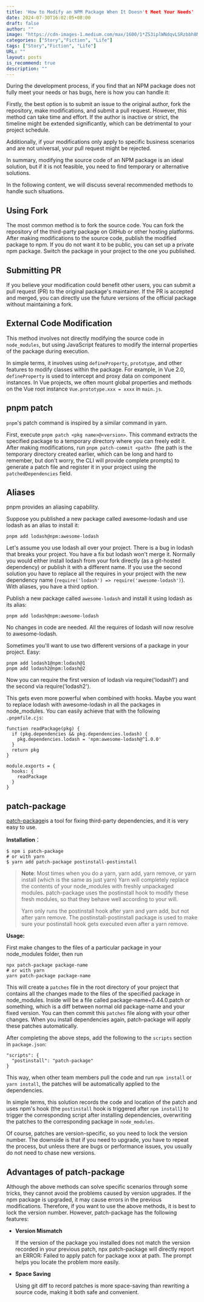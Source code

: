 ```yaml
---
title: 'How to Modify an NPM Package When It Doesn't Meet Your Needs'
date: 2024-07-30T16:02:05+08:00
draft: false
author: ""
image: "https://cdn-images-1.medium.com/max/1600/1*ZS3iplWNdqvLSRzbbh8MzA.png"
categories: ["Story","Fiction", "Life"]
tags: ["Story","Fiction", "Life"]
URL: ""
layout: posts
is_recommend: true
description: ""
---
```


During the development process, if you find that an NPM package does not fully meet your needs or has bugs, here is how you can handle it:

Firstly, the best option is to submit an issue to the original author, fork the repository, make modifications, and submit a pull request. However, this method can take time and effort. If the author is inactive or strict, the timeline might be extended significantly, which can be detrimental to your project schedule.

Additionally, if your modifications only apply to specific business scenarios and are not universal, your pull request might be rejected.

In summary, modifying the source code of an NPM package is an ideal solution, but if it is not feasible, you need to find temporary or alternative solutions.

In the following content, we will discuss several recommended methods to handle such situations.

## Using Fork

The most common method is to fork the source code. You can fork the repository of the third-party package on GitHub or other hosting platforms. After making modifications to the source code, publish the modified package to npm. If you do not want it to be public, you can set up a private npm package. Switch the package in your project to the one you published.

## Submitting PR

If you believe your modification could benefit other users, you can submit a pull request (PR) to the original package's maintainer. If the PR is accepted and merged, you can directly use the future versions of the official package without maintaining a fork.

## External Code Modification

This method involves not directly modifying the source code in `node_modules`, but using JavaScript features to modify the internal properties of the package during execution.

In simple terms, it involves using `defineProperty`, `prototype`, and other features to modify classes within the package. For example, in Vue 2.0, `defineProperty` is used to intercept and proxy data on component instances. In Vue projects, we often mount global properties and methods on the Vue root instance  `Vue.prototype.xxx = xxxx` in `main.js`.

## pnpm patch

`pnpm`'s patch command is inspired by a similar command in yarn.

First, execute `pnpm patch <pkg name>@<version>`. This command extracts the specified package to a temporary directory where you can freely edit it.
After making modifications, run `pnpm patch-commit <path> `(the path is the temporary directory created earlier, which can be long and hard to remember, but don't worry, the CLI will provide complete prompts) to generate a patch file and register it in your project using the `patchedDependencies` field.

## Aliases

pnpm provides an aliasing capability.

Suppose you published a new package called awesome-lodash and use lodash as an alias to install it:

```
pnpm add lodash@npm:awesome-lodash
```

Let's assume you use lodash all over your project. There is a bug in lodash that breaks your project. You have a fix but lodash won't merge it. Normally you would either install lodash from your fork directly (as a git-hosted dependency) or publish it with a different name. If you use the second solution you have to replace all the requires in your project with the new dependency name (`require('lodash') => require('awesome-lodash')`). With aliases, you have a third option.

Publish a new package called `awesome-lodash` and install it using lodash as its alias:

```
pnpm add lodash@npm:awesome-lodash
```

No changes in code are needed. All the requires of lodash will now resolve to awesome-lodash.

Sometimes you'll want to use two different versions of a package in your project. Easy:

```
pnpm add lodash1@npm:lodash@1
pnpm add lodash2@npm:lodash@2
```

Now you can require the first version of lodash via require('lodash1') and the second via require('lodash2').

This gets even more powerful when combined with hooks. Maybe you want to replace lodash with awesome-lodash in all the packages in node_modules. You can easily achieve that with the following `.pnpmfile.cjs`:

```
function readPackage(pkg) {
  if (pkg.dependencies && pkg.dependencies.lodash) {
    pkg.dependencies.lodash = 'npm:awesome-lodash@^1.0.0'
  }
  return pkg
}

module.exports = {
  hooks: {
    readPackage
  }
}
```

## patch-package

[patch-package](https://www.npmjs.com/package/patch-package#why-use-postinstall-postinstall-with-yarn)is a tool for fixing third-party dependencies, and it is very easy to use.

**Installation**：

```
$ npm i patch-package
# or with yarn
$ yarn add patch-package postinstall-postinstall
```

> **Note**: Most times when you do a yarn, yarn add, yarn remove, or yarn install (which is the same as just yarn) Yarn will completely replace the contents of your node_modules with freshly unpackaged modules. patch-package uses the postinstall hook to modify these fresh modules, so that they behave well according to your will.
>
> Yarn only runs the postinstall hook after yarn and yarn add, but not after yarn remove. The postinstall-postinstall package is used to make sure your postinstall hook gets executed even after a yarn remove.

**Usage:**

First make changes to the files of a particular package in your node_modules folder, then run

```
npx patch-package package-name
# or with yarn
yarn patch-package package-name
```

This will create a `patches` file in the root directory of your project that contains all the changes made to the files of the specified package in node_modules.  Inside will be a file called package-name+0.44.0.patch or something, which is a diff between normal old package-name and your fixed version. You can then commit this `patches` file along with your other changes. When you install dependencies again, patch-package will apply these patches automatically.

After completing the above steps, add the following to the `scripts` section in `package.json`:

```
"scripts": {
  "postinstall": "patch-package"
}
```

This way, when other team members pull the code and run `npm install` or `yarn install`, the patches will be automatically applied to the dependencies.

In simple terms, this solution records the code and location of the patch and uses npm's hook (the `postinstall` hook is triggered after `npm install`) to trigger the corresponding script after installing dependencies, overwriting the patches to the corresponding package in `node_modules`.

Of course, patches are version-specific, so you need to lock the version number. The downside is that if you need to upgrade, you have to repeat the process, but unless there are bugs or performance issues, you usually do not need to chase new versions.

## Advantages of patch-package

Although the above methods can solve specific scenarios through some tricks, they cannot avoid the problems caused by version upgrades. If the npm package is upgraded, it may cause errors in the previous modifications. Therefore, if you want to use the above methods, it is best to lock the version number. However, patch-package has the following features:

- **Version Mismatch**

  If the version of the package you installed does not match the version recorded in your previous patch, npx patch-package will directly report an ERROR: Failed to apply patch for package xxxx at path. The prompt helps you locate the problem more easily.

- **Space Saving**

  Using git diff to record patches is more space-saving than rewriting a source code, making it both safe and convenient.
